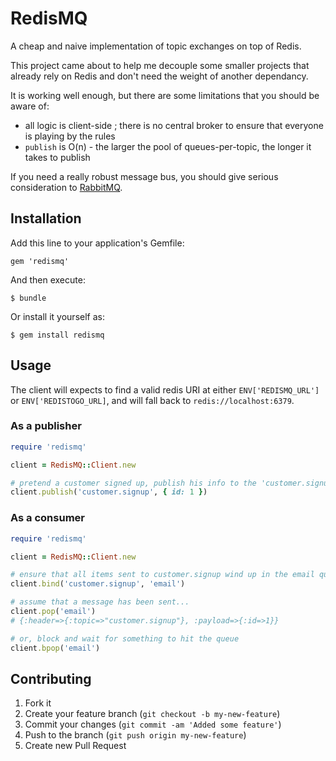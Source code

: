 # RedisMQ

A cheap and naive implementation of topic exchanges on top of Redis.

This project came about to help me decouple some smaller projects that already rely on Redis and don't need the weight of another dependancy.

It is working well enough, but there are some limitations that you should be aware of:

* all logic is client-side ; there is no central broker to ensure that everyone is playing by the rules
* `publish` is O(n) - the larger the pool of queues-per-topic, the longer it takes to publish

If you need a really robust message bus, you should give serious consideration to [RabbitMQ](http://www.rabbitmq.com/).

## Installation

Add this line to your application's Gemfile:

    gem 'redismq'

And then execute:

    $ bundle

Or install it yourself as:

    $ gem install redismq

## Usage

The client will expects to find a valid redis URI at either `ENV['REDISMQ_URL']` or `ENV['REDISTOGO_URL]`, and will fall back to `redis://localhost:6379`.

### As a publisher

```ruby
require 'redismq'

client = RedisMQ::Client.new

# pretend a customer signed up, publish his info to the 'customer.signup' topic
client.publish('customer.signup', { id: 1 })
```

### As a consumer

```ruby
require 'redismq'

client = RedisMQ::Client.new

# ensure that all items sent to customer.signup wind up in the email queue
client.bind('customer.signup', 'email')

# assume that a message has been sent...
client.pop('email')
# {:header=>{:topic=>"customer.signup"}, :payload=>{:id=>1}}

# or, block and wait for something to hit the queue
client.bpop('email')
```

## Contributing

1. Fork it
2. Create your feature branch (`git checkout -b my-new-feature`)
3. Commit your changes (`git commit -am 'Added some feature'`)
4. Push to the branch (`git push origin my-new-feature`)
5. Create new Pull Request
